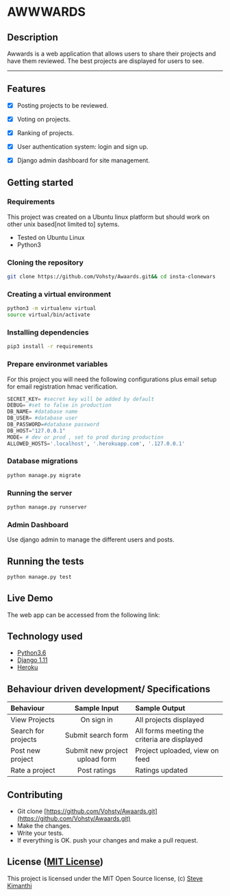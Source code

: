 AWWWARDS
===================
## Description
Awwards is a web application that allows users to share their projects and have them reviewed. The best projects are displayed for users to see.

------------------------------------------------------------------------

## Features

+ [x] Posting projects to be reviewed.
+ [x] Voting on projects.
+ [x] Ranking of projects.
+ [x] User authentication system: login and sign up.
+ [x] Django admin dashboard for site management.



## Getting started

### Requirements
This project was created on a Ubuntu linux platform but should work on other unix based[not limited to] sytems.
* Tested on Ubuntu Linux
* Python3

### Cloning the repository
```bash
git clone https://github.com/Vohsty/Awaards.git&& cd insta-clonewars
```

### Creating a virtual environment

```bash
python3 -m virtualenv virtual
source virtual/bin/activate
```
### Installing dependencies
```bash
pip3 install -r requirements
```

### Prepare environmet variables
For this project you will need the following configurations plus email setup for email registration hmac verification.
```python
SECRET_KEY= #secret key will be added by default
DEBUG= #set to false in production
DB_NAME= #database name
DB_USER= #database user
DB_PASSWORD=#database password
DB_HOST="127.0.0.1"
MODE= # dev or prod , set to prod during production
ALLOWED_HOSTS='.localhost', '.herokuapp.com', '.127.0.0.1'
```

### Database migrations

```bash
python manage.py migrate
```

### Running the server
```bash
python manage.py runserver
```

### Admin Dashboard
Use django admin to manage the different users and posts.


## Running the tests
```bash
python manage.py test
```

## Live Demo

The web app can be accessed from the following link:



## Technology used

* [Python3.6](https://www.python.org/)
* [Django 1.11](https://www.djangoproject.com/)
* [Heroku](https://heroku.com)

## Behaviour driven development/ Specifications

| Behaviour |  Sample Input | Sample Output |
| :---------------- | :---------------: | :------------------ |
| View Projects | On sign in | All projects displayed |
| Search for projects| Submit search form | All forms meeting the criteria are displayed|
| Post new project | Submit new project upload form| Project uploaded, view on feed|
| Rate a project | Post ratings | Ratings updated|



## Contributing

- Git clone [https://github.com/Vohsty/Awaards.git](https://github.com/Vohsty/Awaards.git)
- Make the changes.
- Write your tests.
- If everything is OK. push your changes and make a pull request.

## License ([MIT License](http://choosealicense.com/licenses/mit/))
This project is licensed under the MIT Open Source license, (c) [Steve Kimanthi](https://github.com/Vohsty.git)
